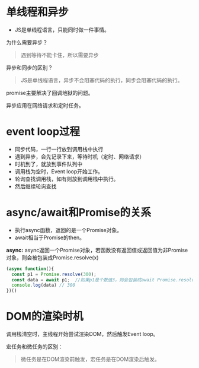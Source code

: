 # 单线程和异步
* JS是单线程语言，只能同时做一件事情。

为什么需要异步？
> 遇到等待不能卡住，所以需要异步

异步和同步的区别？
> JS是单线程语言，异步不会阻塞代码的执行，同步会阻塞代码的执行。

promise主要解决了回调地狱的问题。

异步应用在网络请求和定时任务。

# event loop过程
* 同步代码，一行一行放到调用栈中执行
* 遇到异步，会先记录下来，等待时机（定时、网络请求）
* 时机到了，就放到事件队列中
* 调用栈为空时，Event loop开始工作。
* 轮询查找调用栈，如有则放到调用栈中执行。
* 然后继续轮询查找

# async/await和Promise的关系
* 执行async函数，返回的是一个Promise对象。
* await相当于Promise的then。

**async:**
async返回一个Promise对象，若函数没有返回值或返回值为非Promise对象，则会被包装成Promise.resolve(x)

```javascript
(async function(){
  const p1 = Promise.resolve(300);
  const data = await p1;  //如果p1是个数值3，则会包装成await Promise.resolve(3)
  console.log(data) // 300
})()
```

# DOM的渲染时机
调用栈清空时，主线程开始尝试渲染DOM，然后触发Event loop。

宏任务和微任务的区别：
> 微任务是在DOM渲染前触发，宏任务是在DOM渲染后触发。